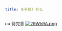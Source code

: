 ```yaml
---
title: 关于我? 什么
---
```


uu 待完善
[![29Wh9A.png](https://z3.ax1x.com/2021/05/26/29Wh9A.png)](https://imgtu.com/i/29Wh9A)
